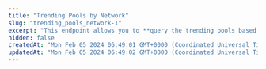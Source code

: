 ```yaml
---
title: "Trending Pools by Network"
slug: "trending_pools_network-1"
excerpt: "This endpoint allows you to **query the trending pools based on the provided network**"
hidden: false
createdAt: "Mon Feb 05 2024 06:49:01 GMT+0000 (Coordinated Universal Time)"
updatedAt: "Mon Feb 05 2024 06:49:02 GMT+0000 (Coordinated Universal Time)"
---
```

